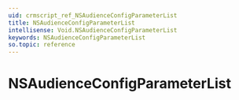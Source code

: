 ```yaml
---
uid: crmscript_ref_NSAudienceConfigParameterList
title: NSAudienceConfigParameterList
intellisense: Void.NSAudienceConfigParameterList
keywords: NSAudienceConfigParameterList
so.topic: reference
---
```


# NSAudienceConfigParameterList
